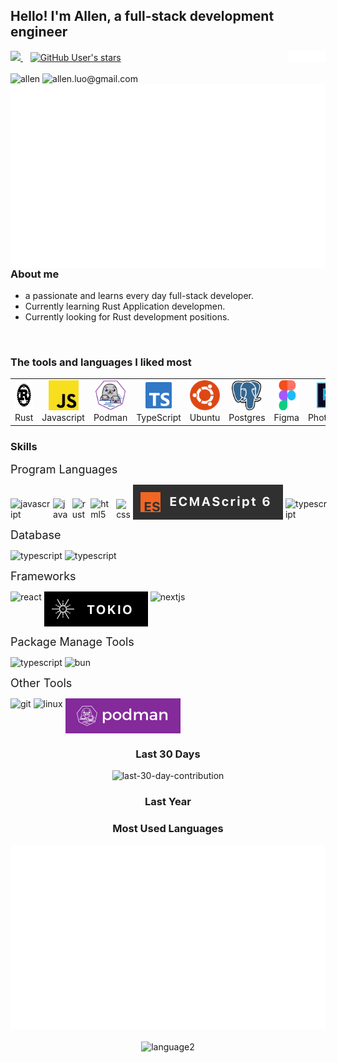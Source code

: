 <div align="start">  
<!-- 标题 -->
<h2>Hello! I'm Allen,<span > a full-stack development engineer</span> </h2>
<!-- En / Zh -->
<a href="README(zh-cn).md"><picture>
<source media="(min-width: 768px) and (prefers-color-scheme: light)" srcset="./img/zh-black.svg">
<source media="(max-width: 768px) and (prefers-color-scheme: dark)" srcset="./img/zh-white.svg">
<img align="right" alt="english" src="./img/zh-white.svg"></picture></a>
<a href="README.md"><picture>
<source media="(min-width: 768px) and (prefers-color-scheme: light)" srcset="./img/en-black.svg">
<source media="(max-width: 768px) and (prefers-color-scheme: dark)" srcset="./img/en-white.svg">
<img align="right" alt="english" src="./img/en-white.svg"></picture></a>
<!-- Count Of Profile View and Stars  -->
<a href="https://github.com/yymm120">
    <img src="https://komarev.com/ghpvc/?username=yymm120&abbreviated=true&style=for-the-badge" />
</a>&nbsp;&nbsp;
<a href=""><img alt="GitHub User's stars" src="https://img.shields.io/github/stars/yymm120?style=for-the-badge&labelColor=%23292929&color=%23555555">
</a>
<br/>
<br/>

<!-- My Info -->
<a>
<img alt="allen" src="https://img.shields.io/badge/allen-blue?style=flat-square&logo=wechat&logoColor=white">
</a>
<a>
<img alt="allen.luo@gmail.com" src="https://img.shields.io/badge/1208401731%40qq.com-blue?style=flat-square&logo=gmail&logoColor=white">
</a>
<!-- <a> -->
<!-- <img alt="www.allendev.me" src="https://img.shields.io/badge/www.allendev.me-blue?style=flat-square&logo=homepage&logoColor=white"> -->
<!-- </a> -->

<!-- Stats of Generted from git-stats project -->
<a>
 <picture>
  <source media="(min-width: 768px) and (prefers-color-scheme: light)" srcset="https://raw.githubusercontent.com/yymm120/github-stats/refs/heads/master/generated/overview.svg">

  <source media="(max-width: 768px) and (prefers-color-scheme: dark)" srcset="https://raw.githubusercontent.com/yymm120/github-stats/refs/heads/master/generated/overview.svg#gh-dark-mode-only">

  <img src="https://raw.githubusercontent.com/yymm120/github-stats/refs/heads/master/generated/overview.svg#gh-dark-mode-only" alt="git-stats-overview" align="right">
    </picture>
</a>


<p align="start">

<h3> About me </h3>

- a passionate and learns every day full-stack developer.
- Currently learning Rust Application developmen.
- Currently looking for Rust development positions.

</p>


</br>

<!-- Tables -->
### The tools and languages ​​I liked most

<table>
  <tr>
    <td align="center" width="96">
      <a href="#The-tools-and-languages-I-liked-most">
        <img src="./img/rust.svg" width="48" height="48" alt="Rust" />
      </a>
      <br>Rust
    </td>
    <td align="center" width="96">
      <a href="#The-tools-and-languages-I-liked-most">
        <img src="./img/javascript.svg" width="48" height="48" alt="Javascript" />
      </a>
      <br>Javascript
    </td>
    <td align="center" width="96">
      <a href="#The-tools-and-languages-I-liked-most">
        <img src="./img/podman.svg" width="48" height="48" alt="Podman" />
      </a>
      <br>Podman
    </td>
    <td align="center" width="96">
      <a href="#The-tools-and-languages-I-liked-most">
        <img src="./img/typescript.svg" width="48" height="48" alt="TypeScript" />
      </a>
      <br>TypeScript
    </td>
    <td align="center" width="96">
      <a href="#The-tools-and-languages-I-liked-most" >
        <img src="./img/ubuntu.svg" width="48" height="48" alt="Ubuntu" />
      </a>
      <br>Ubuntu
    </td>
    <td align="center" width="96"> 
      <a href="#The-tools-and-languages-I-liked-most" >
        <img src="./img/postgresql.svg" width="48" height="48" alt="Postgres" />
      </a>
      <br>Postgres
    </td>
    <td align="center"  width="96">
      <a href="#The-tools-and-languages-I-liked-most">
        <img src="./img/figma.svg" width="48" height="48" alt="Figma" />
      </a>
      <br>Figma
    </td>
    <td align="center" width="96">
      <a href="#The-tools-and-languages-I-liked-most" >
        <img src="./img/photoshop.svg" width="48" height="48" alt="Photoshop" />
      </a>
      <br>Photoshop
    </td>
  </tr>
</table>

<!-- Skills -->
### Skills
<span style="font-size: 18px">Program Languages</span>

<span style="display:flex; align-items: end; gap: 4px">
    <img style="" src="https://img.shields.io/badge/javascript-%23323330.svg?style=for-the-badge&logo=javascript&logoColor=%23F7DF1E" alt="javascript" >
    <img alt="java" src="https://img.shields.io/badge/java-%23ED8B00.svg?style=for-the-badge&logo=openjdk&logoColor=white">
    <img alt="rust" src="https://img.shields.io/badge/Rust-white?style=for-the-badge&logo=rust&logoColor=black">
<img alt="html5" src="https://img.shields.io/badge/HTML5-E34F26?style=for-the-badge&logo=html5&logoColor=white">
    <img alt="css" src="https://img.shields.io/badge/CSS3-1572B6?style=for-the-badge&logo=css3&logoColor=white">
    <img alt="rust" src="./img/es6.svg">
    <img alt="typescript" src="https://img.shields.io/badge/typescript-%23007ACC.svg?style=for-the-badge&logo=typescript&logoColor=white">
</span>

<span style="font-size: 18px">Database</span>

<span style="display: flex; gap: 4px;">
<img alt="typescript" src="https://img.shields.io/badge/PostgreSQL-316192?style=for-the-badge&logo=postgresql&logoColor=white">
    <img alt="typescript" src="https://img.shields.io/badge/redis-%23DD0031.svg?&style=for-the-badge&logo=redis&logoColor=white">
</span>

<span style="font-size: 18px">Frameworks</span>

<span style="display: flex; gap: 4px;">
<img alt="react" src="https://img.shields.io/badge/React-20232A?style=for-the-badge&logo=react&logoColor=61DAFB">
<img alt="Axum" src="./img/tokio.svg">
<!-- <img alt="arkUI" src="./img/arkui.svg"> -->
<img alt="nextjs" src="https://img.shields.io/badge/next%20js-000000?style=for-the-badge&logo=nextdotjs&logoColor=white">
</span>

<span style="font-size: 18px">Package Manage Tools</span>

<span style="display: flex; gap: 4px;">
<img alt="typescript" src="https://img.shields.io/badge/npm-CB3837?style=for-the-badge&logo=npm&logoColor=white">
<img alt="bun" src="https://img.shields.io/badge/Bun-%23000000.svg?style=for-the-badge&logo=bun&logoColor=white">
</span>

<span style="font-size: 18px">Other Tools</span>

<span style="display: flex; gap: 4px;">
    <img alt="git" src="https://img.shields.io/badge/GIT-E44C30?style=for-the-badge&logo=git&logoColor=white">
    <img alt="linux" src="https://img.shields.io/badge/Linux-FCC624?style=for-the-badge&logo=linux&logoColor=black">
    <img alt="podman" src="./img/podman-badge.svg">
</span> 


<div align="center">

<!-- Some Chart -->
<h3> Last 30 Days </h3>

<picture>
  <source media="(min-width: 768px) and (prefers-color-scheme: light)" srcset="https://github-readme-activity-graph.vercel.app/graph?username=yymm120&theme=github">

  <source media="(max-width: 768px) and (prefers-color-scheme: dark)" srcset="https://github-readme-activity-graph.vercel.app/graph?username=yymm120&theme=react-dark">

  <img alt="last-30-day-contribution" src="https://github-readme-activity-graph.vercel.app/graph?username=yymm120&theme=react-dark">
</picture>


<h3> Last Year </h3>

<!-- 
<picture>
  <source media="(min-width: 768px) and (prefers-color-scheme: light)" srcset="https://github-profile-summary-cards.vercel.app/api/cards/profile-details?username=yymm120&theme=github">

  <source media="(max-width: 768px) and (prefers-color-scheme: dark)" srcset="https://github-profile-summary-cards.vercel.app/api/cards/profile-details?username=yymm120&theme=github_dark">

  <img alt="last-year-states" src="https://github-profile-summary-cards.vercel.app/api/cards/profile-details?username=yymm120&theme=github_dark">
</picture>
-->

<h3> Most Used Languages </h3>


<picture>
  <source media="(min-width: 768px) and (prefers-color-scheme: light)" srcset="https://raw.githubusercontent.com/yymm120/github-stats/refs/heads/master/generated/languages.svg">

  <source media="(max-width: 768px) and (prefers-color-scheme: dark)" srcset="https://raw.githubusercontent.com/yymm120/github-stats/refs/heads/master/generated/languages.svg#gh-dark-mode-only">

  <img src="https://raw.githubusercontent.com/yymm120/github-stats/refs/heads/master/generated/languages.svg#gh-dark-mode-only" alt="Language Most Used" title="My writing on DEV">
</picture>


<br/>
<br/>

<picture>
  <source media="(min-width: 768px) and (prefers-color-scheme: light)" srcset="https://github-readme-stats.vercel.app/api/top-langs/?username=yymm120">

  <source media="(max-width: 768px) and (prefers-color-scheme: dark)" srcset="https://github-readme-stats.vercel.app/api/top-langs/?username=yymm120&theme=dark">

  <img alt="language2" src="https://github-readme-stats.vercel.app/api/top-langs/?username=yymm120&theme=dark">
</picture>




</div>
</div>

<!-- 

https://zxl19.github.io/github-profile/

标签
Shields.io
Simple Icons
996icu/996.ICU
badges/shields
simple-icons/simple-icons
othneildrew/Best-README-Template
alexandresanlim/Badges4-README.md-Profile
trekhleb/state-of-the-art-shitcode
antonkomarev/github-profile-views-counter
Aikoyori/ProgrammingVTuberLogos
gjbae1212/hit-counter
jwenjian/visitor-badge
a-maliarov/awesome-shields

统计信息
anuraghazra/github-readme-stats
abhisheknaiidu/awesome-github-profile-readme
tipsy/profile-summary-for-github
lowlighter/metrics
star-history/star-history
ryo-ma/github-profile-trophy
DenverCoder1/github-readme-streak-stats
durgeshsamariya/awesome-github-profile-readme-templates
yihong0618/running_page
vn7n24fzkq/github-profile-summary-cards
Ashutosh00710/github-readme-activity-graph
elangosundar/awesome-README-templates
yoshi389111/github-profile-3d-contrib
songquanpeng/stats-cards
zerosoul/github-star-stats
Star Charts
RevolverMaps
ClustrMaps
Free website hit counter
不蒜子-极简网页计数器

美化
fangpenlin/avataaars-generator
DenverCoder1/readme-typing-svg
github-contribution-grid-snake

参考
GitHub隐藏新功能！个人页还能这么玩？-GitHub Daily的文章-知乎
几条经验美化你的GitHub开源项目-简书
使用Gist让你的GitHub个人主页变酷-z2z23n0的文章-知乎
Github个人首页美化指北-AntzUhl的文章-知乎
GitHub上这款Q版头像生成器，快被网友玩坏了…-GitHub Daily的文章-知乎

 -->
